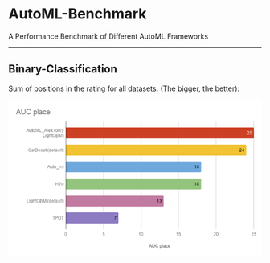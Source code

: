 # AutoML-Benchmark
A Performance Benchmark of Different AutoML Frameworks

---

## Binary-Classification
Sum of positions in the rating for all datasets. (The bigger, the better):

<p align="center">
 <img width=600px src="./img/AUC_place.png" alt="bench">
</p>
